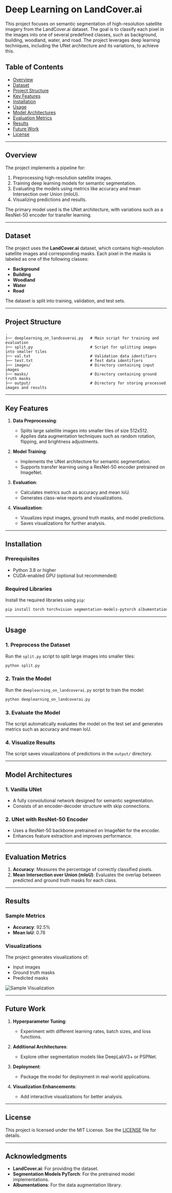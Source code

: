 # Deep Learning on LandCover.ai

This project focuses on semantic segmentation of high-resolution satellite imagery from the LandCover.ai dataset. The goal is to classify each pixel in the images into one of several predefined classes, such as background, building, woodland, water, and road. The project leverages deep learning techniques, including the UNet architecture and its variations, to achieve this.

## Table of Contents
- [Overview](#overview)
- [Dataset](#dataset)
- [Project Structure](#project-structure)
- [Key Features](#key-features)
- [Installation](#installation)
- [Usage](#usage)
- [Model Architectures](#model-architectures)
- [Evaluation Metrics](#evaluation-metrics)
- [Results](#results)
- [Future Work](#future-work)
- [License](#license)

---

## Overview

The project implements a pipeline for:
1. Preprocessing high-resolution satellite images.
2. Training deep learning models for semantic segmentation.
3. Evaluating the models using metrics like accuracy and mean Intersection over Union (mIoU).
4. Visualizing predictions and results.

The primary model used is the UNet architecture, with variations such as a ResNet-50 encoder for transfer learning.

---

## Dataset

The project uses the **LandCover.ai** dataset, which contains high-resolution satellite images and corresponding masks. Each pixel in the masks is labeled as one of the following classes:
- **Background**
- **Building**
- **Woodland**
- **Water**
- **Road**

The dataset is split into training, validation, and test sets.

---

## Project Structure

```
.
├── deeplearning_on_landcoverai.py   # Main script for training and evaluation
├── split.py                         # Script for splitting images into smaller tiles
├── val.txt                          # Validation data identifiers
├── test.txt                         # Test data identifiers
├── images/                          # Directory containing input images
├── masks/                           # Directory containing ground truth masks
├── output/                          # Directory for storing processed images and results
```

---

## Key Features

1. **Data Preprocessing**:
   - Splits large satellite images into smaller tiles of size 512x512.
   - Applies data augmentation techniques such as random rotation, flipping, and brightness adjustments.

2. **Model Training**:
   - Implements the UNet architecture for semantic segmentation.
   - Supports transfer learning using a ResNet-50 encoder pretrained on ImageNet.

3. **Evaluation**:
   - Calculates metrics such as accuracy and mean IoU.
   - Generates class-wise reports and visualizations.

4. **Visualization**:
   - Visualizes input images, ground truth masks, and model predictions.
   - Saves visualizations for further analysis.

---

## Installation

### Prerequisites
- Python 3.8 or higher
- CUDA-enabled GPU (optional but recommended)

### Required Libraries
Install the required libraries using `pip`:
```bash
pip install torch torchvision segmentation-models-pytorch albumentations matplotlib seaborn
```

---

## Usage

### 1. Preprocess the Dataset
Run the `split.py` script to split large images into smaller tiles:
```bash
python split.py
```

### 2. Train the Model
Run the `deeplearning_on_landcoverai.py` script to train the model:
```bash
python deeplearning_on_landcoverai.py
```

### 3. Evaluate the Model
The script automatically evaluates the model on the test set and generates metrics such as accuracy and mean IoU.

### 4. Visualize Results
The script saves visualizations of predictions in the `output/` directory.

---

## Model Architectures

### 1. Vanilla UNet
- A fully convolutional network designed for semantic segmentation.
- Consists of an encoder-decoder structure with skip connections.

### 2. UNet with ResNet-50 Encoder
- Uses a ResNet-50 backbone pretrained on ImageNet for the encoder.
- Enhances feature extraction and improves performance.

---

## Evaluation Metrics

1. **Accuracy**: Measures the percentage of correctly classified pixels.
2. **Mean Intersection over Union (mIoU)**: Evaluates the overlap between predicted and ground truth masks for each class.

---

## Results

### Sample Metrics
- **Accuracy**: 92.5%
- **Mean IoU**: 0.78

### Visualizations
The project generates visualizations of:
- Input images
- Ground truth masks
- Predicted masks

![Sample Visualization](./sample_output.png)

---

## Future Work

1. **Hyperparameter Tuning**:
   - Experiment with different learning rates, batch sizes, and loss functions.

2. **Additional Architectures**:
   - Explore other segmentation models like DeepLabV3+ or PSPNet.

3. **Deployment**:
   - Package the model for deployment in real-world applications.

4. **Visualization Enhancements**:
   - Add interactive visualizations for better analysis.

---

## License

This project is licensed under the MIT License. See the [LICENSE](LICENSE) file for details.

---

## Acknowledgments

- **LandCover.ai**: For providing the dataset.
- **Segmentation Models PyTorch**: For the pretrained model implementations.
- **Albumentations**: For the data augmentation library.
